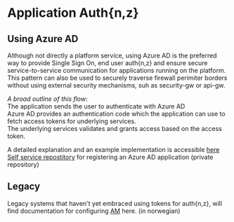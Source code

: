 # Application Auth{n,z} 

## Using Azure AD
Although not directly a platform service, using Azure AD is the preferred way to provide Single Sign On, end user auth{n,z} and ensure secure service-to-service communication for applications running on the platform.
This pattern can also be used to securely traverse firewall perimiter borders without using external security mechanisms, suh as security-gw or api-gw.

_A broad outline of this flow_:   
The application sends the user to authenticate with Azure AD  
Azure AD provides an authentication code which the application can use to fetch access tokens for underlying services.   
The underlying services validates and grants access based on the access token.    

A detailed explanation and an example implementation is accessible [here](https://github.com/navikt/navs-aad-authorization-flow)
[Self service repostitory](https://github.com/navikt/IaC/tree/master/Azure/registerApplication) for registering an Azure AD application (private repository)


## Legacy
Legacy systems that haven't yet embraced using tokens for auth{n,z}, will find documentation for configuring [AM](am.md) here. (in norwegian)
